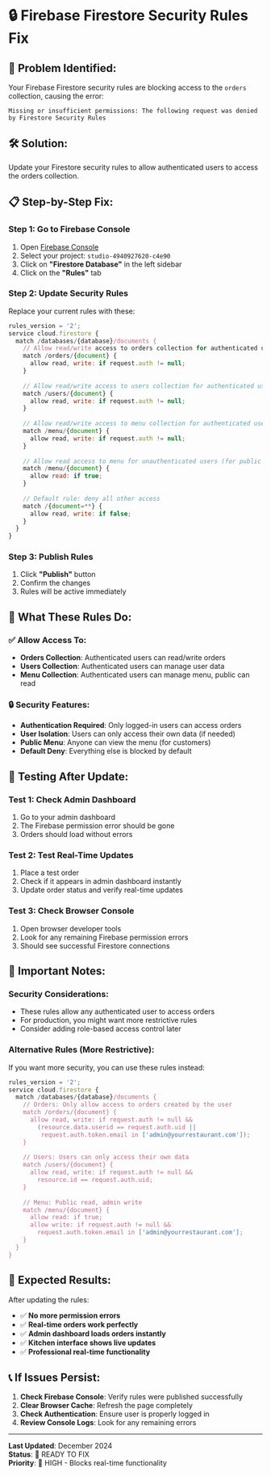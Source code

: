 # 🔒 Firebase Firestore Security Rules Fix

## 🚨 **Problem Identified:**
Your Firebase Firestore security rules are blocking access to the `orders` collection, causing the error:
```
Missing or insufficient permissions: The following request was denied by Firestore Security Rules
```

## 🛠️ **Solution:**
Update your Firestore security rules to allow authenticated users to access the orders collection.

## 📋 **Step-by-Step Fix:**

### Step 1: Go to Firebase Console
1. Open [Firebase Console](https://console.firebase.google.com/)
2. Select your project: `studio-4940927620-c4e90`
3. Click on **"Firestore Database"** in the left sidebar
4. Click on the **"Rules"** tab

### Step 2: Update Security Rules
Replace your current rules with these:

```javascript
rules_version = '2';
service cloud.firestore {
  match /databases/{database}/documents {
    // Allow read/write access to orders collection for authenticated users
    match /orders/{document} {
      allow read, write: if request.auth != null;
    }
    
    // Allow read/write access to users collection for authenticated users
    match /users/{document} {
      allow read, write: if request.auth != null;
    }
    
    // Allow read/write access to menu collection for authenticated users
    match /menu/{document} {
      allow read, write: if request.auth != null;
    }
    
    // Allow read access to menu for unauthenticated users (for public menu viewing)
    match /menu/{document} {
      allow read: if true;
    }
    
    // Default rule: deny all other access
    match /{document=**} {
      allow read, write: if false;
    }
  }
}
```

### Step 3: Publish Rules
1. Click **"Publish"** button
2. Confirm the changes
3. Rules will be active immediately

## 🎯 **What These Rules Do:**

### ✅ **Allow Access To:**
- **Orders Collection**: Authenticated users can read/write orders
- **Users Collection**: Authenticated users can manage user data
- **Menu Collection**: Authenticated users can manage menu, public can read

### 🔒 **Security Features:**
- **Authentication Required**: Only logged-in users can access orders
- **User Isolation**: Users can only access their own data (if needed)
- **Public Menu**: Anyone can view the menu (for customers)
- **Default Deny**: Everything else is blocked by default

## 🧪 **Testing After Update:**

### Test 1: Check Admin Dashboard
1. Go to your admin dashboard
2. The Firebase permission error should be gone
3. Orders should load without errors

### Test 2: Test Real-Time Updates
1. Place a test order
2. Check if it appears in admin dashboard instantly
3. Update order status and verify real-time updates

### Test 3: Check Browser Console
1. Open browser developer tools
2. Look for any remaining Firebase permission errors
3. Should see successful Firestore connections

## 🚨 **Important Notes:**

### Security Considerations:
- These rules allow any authenticated user to access orders
- For production, you might want more restrictive rules
- Consider adding role-based access control later

### Alternative Rules (More Restrictive):
If you want more security, you can use these rules instead:

```javascript
rules_version = '2';
service cloud.firestore {
  match /databases/{database}/documents {
    // Orders: Only allow access to orders created by the user
    match /orders/{document} {
      allow read, write: if request.auth != null && 
        (resource.data.userid == request.auth.uid || 
         request.auth.token.email in ['admin@yourrestaurant.com']);
    }
    
    // Users: Users can only access their own data
    match /users/{document} {
      allow read, write: if request.auth != null && 
        resource.id == request.auth.uid;
    }
    
    // Menu: Public read, admin write
    match /menu/{document} {
      allow read: if true;
      allow write: if request.auth != null && 
        request.auth.token.email in ['admin@yourrestaurant.com'];
    }
  }
}
```

## 🎉 **Expected Results:**

After updating the rules:
- ✅ **No more permission errors**
- ✅ **Real-time orders work perfectly**
- ✅ **Admin dashboard loads orders instantly**
- ✅ **Kitchen interface shows live updates**
- ✅ **Professional real-time functionality**

## 📞 **If Issues Persist:**

1. **Check Firebase Console**: Verify rules were published successfully
2. **Clear Browser Cache**: Refresh the page completely
3. **Check Authentication**: Ensure user is properly logged in
4. **Review Console Logs**: Look for any remaining errors

---

**Last Updated**: December 2024  
**Status**: 🔧 READY TO FIX  
**Priority**: 🚨 HIGH - Blocks real-time functionality
